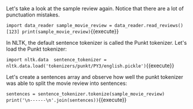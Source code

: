 Let's take a look at the sample review again.
Notice that there are a lot of punctuation mistakes.

`import data_reader
sample_movie_review = data_reader.read_reviews()[123]
print(sample_movie_review)`{{execute}}

In NLTK, the default sentence tokenizer is called the Punkt tokenizer.
Let's load the Punkt tokenizer:

`import nltk.data 
sentence_tokenizer = nltk.data.load('tokenizers/punkt/PY3/english.pickle')`{{execute}}

Let's create a sentences array and observe how well the punkt tokenizer
was able to split the movie review into sentences:

`sentences = sentence_tokenizer.tokenize(sample_movie_review)
print('\n------\n'.join(sentences))`{{execute}}
